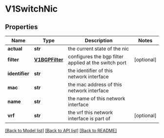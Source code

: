 # V1SwitchNic

## Properties
Name | Type | Description | Notes
------------ | ------------- | ------------- | -------------
**actual** | **str** | the current state of the nic | 
**filter** | [**V1BGPFilter**](V1BGPFilter.md) | configures the bgp filter applied at the switch port | [optional] 
**identifier** | **str** | the identifier of this network interface | 
**mac** | **str** | the mac address of this network interface | 
**name** | **str** | the name of this network interface | 
**vrf** | **str** | the vrf this network interface is part of | [optional] 

[[Back to Model list]](../README.md#documentation-for-models) [[Back to API list]](../README.md#documentation-for-api-endpoints) [[Back to README]](../README.md)


